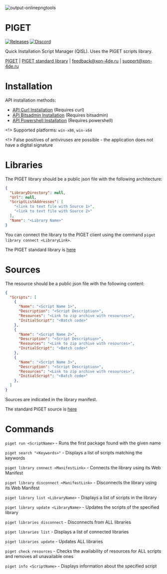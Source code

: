 ![output-onlinepngtools](https://github.com/mnd0929/piget/assets/92184643/3388d645-4df8-4258-bc74-c9e7b06bc859)

# PIGET
[![Releases](https://img.shields.io/badge/All%20compiled%20versions-red)](https://github.com/mnd0929/piget/releases)
[![Discord](https://img.shields.io/badge/Discord-blue)](https://discord.gg/x7xMShAzck)

Quick Installation Script Manager (QISL). Uses the PIGET scripts library.

[PIGET](http://tgcch.byethost7.com/piget/pl.php?filter=) | [PIGET standard library](https://raw.githubusercontent.com/mnd0929/piget-library/main/library.json) | feedback@xon-4de.ru | support@xon-4de.ru 

# Installation

API installation methods:
- [API Curl Installation](https://raw.githubusercontent.com/mnd0929/api-apps/main/piget-updatecommand.pinfo) (Requires curl)
- [API Bitsadmin Installation](https://raw.githubusercontent.com/mnd0929/api-apps/main/piget-updatecommand-bitsadmin.pinfo) (Requires bitsadmin)
- [API Powershell Installation](https://raw.githubusercontent.com/mnd0929/api-apps/main/piget-updatecommand-powershell.pinfo) (Requires powershell)

<!> Supported platforms: ```win-x86```, ```win-x64```

<!> False positives of antiviruses are possible - the application does not have a digital signature

# Libraries

The PIGET library should be a public json file with the following architecture:
```json
{
  "LibraryDirectory": null,
  "Url": null,
  "ScriptListAddresses": [
    "<link to text file with Source 1>",
    "<link to text file with Source 2>"
  ],
  "Name": "<Library Name>"
}
```
You can connect the library to the PIGET client using the command ```piget library connect <LibraryLink>```.

The PIGET standard library is [here](https://raw.githubusercontent.com/mnd0929/piget-library/main/library.json)

# Sources

The resource should be a public json file with the following content:
```json
{
  "Scripts": [
    {
      "Name": "<Script Name 1>",
      "Description": "<Script Description>",
      "Resources": "<Link to zip archive with resources>",
      "InitialScript": "<Batch code>"
    },
    {
      "Name": "<Script Name 2>",
      "Description": "<Script Description>",
      "Resources": "<Link to zip archive with resources>",
      "InitialScript": "<Batch code>"
    },
    {
      "Name": "<Script Name 3>",
      "Description": "<Script Description>",
      "Resources": "<Link to zip archive with resources>",
      "InitialScript": "<Batch code>"
    },
  ]
}
```
Sources are indicated in the library manifest. 

The standard PIGET source is [here](https://raw.githubusercontent.com/mnd0929/piget-library/main/source.json)

# Commands

```piget run <ScriptName>``` - Runs the first package found with the given name

```piget search "<Keywords>"``` - Displays a list of scripts matching the keywords

```piget library connect <ManifestLink>``` - Connects the library using its Web Manifest

```piget library disconnect <ManifestLink>``` - Disconnects the library using its Web Manifest

```piget library list <LibraryName>``` - Displays a list of scripts in the library

```piget library update <LibraryName>``` - Updates the scripts of the specified library

```piget libraries disconnect``` - Disconnects from ALL libraries

```piget libraries list``` - Displays a list of connected libraries

```piget libraries update``` - Updates ALL libraries

```piget check resources``` - Checks the availability of resources for ALL scripts and removes all unavailable ones

```piget info <ScriptName>``` - Displays information about the specified script
